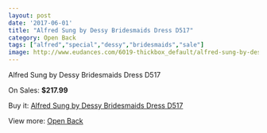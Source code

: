 ```yaml
---
layout: post
date: '2017-06-01'
title: "Alfred Sung by Dessy Bridesmaids Dress D517"
category: Open Back
tags: ["alfred","special","dessy","bridesmaids","sale"]
image: http://www.eudances.com/6019-thickbox_default/alfred-sung-by-dessy-bridesmaids-dress-d517.jpg
---
```

Alfred Sung by Dessy Bridesmaids Dress D517

On Sales: **$217.99**
<a href="https://www.eudances.com/en/open-back/2141-alfred-sung-by-dessy-bridesmaids-dress-d517.html"><amp-img layout="responsive" width="600" height="600" src="//www.eudances.com/6019-thickbox_default/alfred-sung-by-dessy-bridesmaids-dress-d517.jpg" alt="Alfred Sung by Dessy Bridesmaids Dress D517 0" /></a>
<a href="https://www.eudances.com/en/open-back/2141-alfred-sung-by-dessy-bridesmaids-dress-d517.html"><amp-img layout="responsive" width="600" height="600" src="//www.eudances.com/6020-thickbox_default/alfred-sung-by-dessy-bridesmaids-dress-d517.jpg" alt="Alfred Sung by Dessy Bridesmaids Dress D517 1" /></a>

Buy it: [Alfred Sung by Dessy Bridesmaids Dress D517](https://www.eudances.com/en/open-back/2141-alfred-sung-by-dessy-bridesmaids-dress-d517.html "Alfred Sung by Dessy Bridesmaids Dress D517")

View more: [Open Back](https://www.eudances.com/en/24-open-back "Open Back")